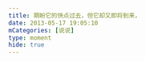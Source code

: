 ```yaml
---
title: 期盼它的快点过去，但它却又即将到来，
date: 2013-05-17 19:05:10
mCategories: [说说]
type: moment
hide: true
---
```



